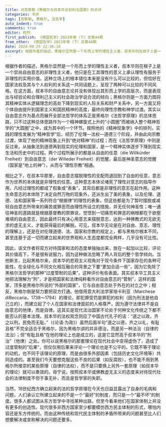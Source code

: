 ```yaml
---
title: 对克斯勒《黑格尔与叔本华论权利与国家》的点评
categories: 书评
tags: [克斯勒, 黑格尔, 法哲学]
auto_indent: true
comments: true
editor: 皎然
first_publish: 《德国哲学》2023年卷（下）总第44期
from_other: 《德国哲学》2023年卷（下）总第44期
date: 2024-08-25 22:36:10
excerpt: 根据作者的描述，黑格尔显然是一个形而上学的理性主义者，叔本华则在根子上是一个崇尚自由意志的非理性主义者，他只是在工具理性的意义上承认理性有服务于非理性的实用价值。这种立场上的根本错位本来是没有什么可以比较的，但恰好在国家法权及其与个人权利的关系这一共同话题上，呈现了两种可以比较的不同风格。在这方面，叔本华的自由意志论并没有体现出其形而上学的高层次，而是表现出与经验论和合理利己主义的社会政治学说合流的倾向；黑格尔则是一方面力图将其精神实体从逻辑理念的高处下降到现实的人际关系和财产关系中，另一方面又将个体自由提升到国家主义和国民精神的高度，最终向理性宗教和神学过渡。
---
```

根据作者的描述，黑格尔显然是一个形而上学的理性主义者，叔本华则在根子上是一个崇尚自由意志的非理性主义者，他只是在工具理性的意义上承认理性有服务于非理性的实用价值。这种立场上的根本错位本来是没有什么可以比较的，但恰好在国家法权及其与个人权利的关系这一共同话题上，呈现了两种可以比较的不同风格。在这方面，叔本华的自由意志论并没有体现出其形而上学的高层次，而是表现出与经验论和合理利己主义的社会政治学说合流的倾向；黑格尔则是一方面力图将其精神实体从逻辑理念的高处下降到现实的人际关系和财产关系中，另一方面又将个体自由提升到国家主义和国民精神的高度，最终向理性宗教和神学过渡。其实以自由意志作为基点而展开全部法哲学的体系正是黑格尔《法哲学原理》的总体思路，只不过这种总体思路作为一个精神螺旋式上升的“小圆圈”而被纳入整个精神哲学的“大圆圈”之中，成为其中的一个环节。按照他的《精神现象学》中的排列，实践的理性发展为“精神哲学”后，经历了伦理—法权—道德三个阶段，并由此向宗教过渡，体现了他的精神现象上升到“绝对精神”的过程；而在《法哲学原理》中则是反过来，从抽象法到道德再到现实的伦理和国家，是一个精神实体逐步下降到现实生活和历史中的过程。两个过程所展示的都是从自由的任意（die Willkürder Freiheit）到自由意志（der Willeder Freiheit）的觉醒，最后是神圣意志的觉醒（国家是“地上的神”），从而与“理性宗教”相通。

相比之下，在叔本华那里，自由意志摆脱理性的支配而退回到了自由的任意，意志作为世界的本体就是非理性的任意。这种意志本体论堵死了理性对意志的指导作用，凡经过理性的都成了假象或“表象”，其背后都是非理性的意志在起作用。这种生命意志的本体除了决定自然万物的现象外，还派生出了美的表象，以及伦理、道德、法和国家等一系列符合“根据律”的理性的表象，但这些都是为了暂时摆脱或减轻自由意志所带来的痛苦或罪恶而由理性所设立的措施，并无任何神圣性；唯一通往神圣的道路就是根据基督教的原罪说，觉悟到一切痛苦和罪恶的祸根都在于欲壑难填的自由意志，因此最终只有决心用意志来摆脱意志，达到一种佛教式的无欲无求的虚无主义，才能获得最后的解脱。可见，叔本华无论是在对自由、意志、理性的理解上，还是在对伦理道德、法、国家和宗教的规定上，都与黑格尔根本不同，甚至连基于这一切而建立起来的世界观和人生态度都完全两样，几乎没有可比性。

因此，该文作者将双方对待国家和法的态度单独抽出来，放在一起加以比较，评论其价值高下，不是很有说服力，因为这种做法忽略了两人背后的整个哲学倾向。当他断言，比起黑格尔来，叔本华的悲观主义视角对于现今条件下国家存在的各种可能性，在全球化与不同文化相互融合的背景之下要“更加合适一些”，因为它免除了黑格尔法哲学的那种“过度管制的后果”，这种评价有些表面。其实叔本华工具主义地把法理解为“刑”，才是把国家和法律纯粹看作对自由意志的“管制”，这样的国家，顶多是黑格尔所说的“外部的国家”，它与自由意志处于外在的对立之中；相反，黑格尔倒是努力要把双方打通。他借用意大利法学家培卡利亚（Marchese diBeccaria，1738～1794）的理论，即犯罪受罚是罪犯的权利（因为刑法是他自己立的），而建立起了个人在国家和法律面前的人格尊严。因为遵守法律并不是自由意志的他律，而是自律。这其实是现代法治国家不论处于何种文化传统之下都不能否认的基本法理。叔本华的法权观念则应了中国古代孔子的话：“道之以政，齐之以刑，民免而无耻。”（《论语·为政》）虽然后面半句“道之以德，齐之以礼，有耻且格”不完全适合于黑格尔，因为黑格尔讲的并非德治，而是另一种法治（自律的法治）；但“有耻且格”在他的理论上也是成立的，这是它显然高于叔本华的“刑治”（他律）之处。你可以说黑格尔的那套理论在现代社会中变得虚伪了，造成了过度管制的“后果”，但仅仅用后果来评论一个理论也是不公平的，它既不等于理论的动机，也不同于该理论的原理，而是由很多外部因素（包括历史文化环境等）共同造成的。甚至我们今天要想克服这些不良的后果（如反腐败），也不能不用到黑格尔所推崇的某些原理（自律的法权），而不是只要换上另外一套原理（如叔本华的理论）就可以奏效的。毋宁说，按照叔本华或佛教虚无主义的态度来对待现代社会的法律制度不但于事无补，而且是哲学家的失职。

当然，18世纪西方确立起来的法的哲学原理在今天也日益显露出了自身的毛病和问题，人们承认它所建立起来的不是一个“最好”的制度，而只是一个“最不坏”的制度。很多人都试图从东方哲学中寻找某种出路，但至今看来他们在国家体制上并没有更多的创造性。现代很多非西方国家至少都要模仿西方民主体制的形式，哪怕内容还是东方传统的。而由这种传统和现代民主体制的矛盾所带来的问题甚至比人们想要解决或宣称解决的问题还要多。
